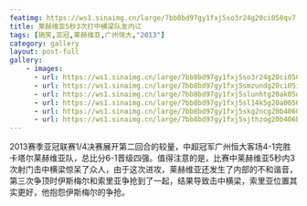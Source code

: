 ```yaml
---
featimg: https://ws1.sinaimg.cn/large/7bb8bd97gy1fxj5so3r24g20ci050qv7.gif
title: 莱赫维亚5秒3次打中横梁队友内讧
tags: [搞笑,亚冠,莱赫维亚,广州恒大,"2013"]
category: gallery
layout: post-full
gallery:
    - images:
      - url: https://ws1.sinaimg.cn/large/7bb8bd97gy1fxj5so3r24g20ci050qv7.gif
      - url: https://ws1.sinaimg.cn/large/7bb8bd97gy1fxj5smzundg20ci05ihdv.gif
      - url: https://ws1.sinaimg.cn/large/7bb8bd97gy1fxj5slunhtg20ak05qx6r.gif
      - url: https://ws1.sinaimg.cn/large/7bb8bd97gy1fxj5sl14k5g20a0056kjn.gif
      - url: https://ws1.sinaimg.cn/large/7bb8bd97gy1fxj5skg2ncg20b4060x6r.gif
      - url: https://ws1.sinaimg.cn/large/7bb8bd97gy1fxj5sjthzog20b406bhdt.gif
---
```


2013赛季亚冠联赛1/4决赛展开第二回合的较量，中超冠军广州恒大客场4-1完胜卡塔尔莱赫维亚队，总比分6-1晋级四强。值得注意的是，比赛中莱赫维亚5秒内3次射门击中横梁惊呆了众人，由于这次进攻，莱赫维亚还发生了内部的不和谐音，第三次争顶时伊斯梅尔和索里亚争抢到了一起，结果导致击中横梁，索里亚位置其实更好，他抱怨伊斯梅尔的争抢。